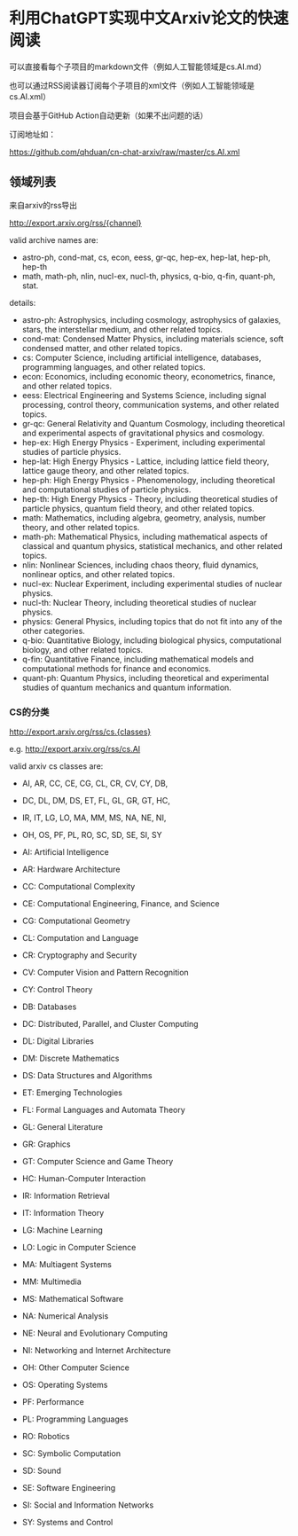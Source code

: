 # 利用ChatGPT实现中文Arxiv论文的快速阅读

可以直接看每个子项目的markdown文件（例如人工智能领域是cs.AI.md）

也可以通过RSS阅读器订阅每个子项目的xml文件（例如人工智能领域是cs.AI.xml）

项目会基于GitHub Action自动更新（如果不出问题的话）

订阅地址如：

https://github.com/qhduan/cn-chat-arxiv/raw/master/cs.AI.xml

## 领域列表

来自arxiv的rss导出

http://export.arxiv.org/rss/{channel}

valid archive names are:

- astro-ph, cond-mat, cs, econ, eess, gr-qc, hep-ex, hep-lat, hep-ph, hep-th
- math, math-ph, nlin, nucl-ex, nucl-th, physics, q-bio, q-fin, quant-ph, stat.

details:

- astro-ph: Astrophysics, including cosmology, astrophysics of galaxies, stars, the interstellar medium, and other related topics.
- cond-mat: Condensed Matter Physics, including materials science, soft condensed matter, and other related topics.
- cs: Computer Science, including artificial intelligence, databases, programming languages, and other related topics.
- econ: Economics, including economic theory, econometrics, finance, and other related topics.
- eess: Electrical Engineering and Systems Science, including signal processing, control theory, communication systems, and other related topics.
- gr-qc: General Relativity and Quantum Cosmology, including theoretical and experimental aspects of gravitational physics and cosmology.
- hep-ex: High Energy Physics - Experiment, including experimental studies of particle physics.
- hep-lat: High Energy Physics - Lattice, including lattice field theory, lattice gauge theory, and other related topics.
- hep-ph: High Energy Physics - Phenomenology, including theoretical and computational studies of particle physics.
- hep-th: High Energy Physics - Theory, including theoretical studies of particle physics, quantum field theory, and other related topics.
- math: Mathematics, including algebra, geometry, analysis, number theory, and other related topics.
- math-ph: Mathematical Physics, including mathematical aspects of classical and quantum physics, statistical mechanics, and other related topics.
- nlin: Nonlinear Sciences, including chaos theory, fluid dynamics, nonlinear optics, and other related topics.
- nucl-ex: Nuclear Experiment, including experimental studies of nuclear physics.
- nucl-th: Nuclear Theory, including theoretical studies of nuclear physics.
- physics: General Physics, including topics that do not fit into any of the other categories.
- q-bio: Quantitative Biology, including biological physics, computational biology, and other related topics.
- q-fin: Quantitative Finance, including mathematical models and computational methods for finance and economics.
- quant-ph: Quantum Physics, including theoretical and experimental studies of quantum mechanics and quantum information.

### CS的分类

http://export.arxiv.org/rss/cs.{classes}

e.g. http://export.arxiv.org/rss/cs.AI

valid arxiv cs classes are:

- AI, AR, CC, CE, CG, CL, CR, CV, CY, DB,
- DC, DL, DM, DS, ET, FL, GL, GR, GT, HC,
- IR, IT, LG, LO, MA, MM, MS, NA, NE, NI,
- OH, OS, PF, PL, RO, SC, SD, SE, SI, SY

- AI: Artificial Intelligence
- AR: Hardware Architecture
- CC: Computational Complexity
- CE: Computational Engineering, Finance, and Science
- CG: Computational Geometry
- CL: Computation and Language
- CR: Cryptography and Security
- CV: Computer Vision and Pattern Recognition
- CY: Control Theory
- DB: Databases
- DC: Distributed, Parallel, and Cluster Computing
- DL: Digital Libraries
- DM: Discrete Mathematics
- DS: Data Structures and Algorithms
- ET: Emerging Technologies
- FL: Formal Languages and Automata Theory
- GL: General Literature
- GR: Graphics
- GT: Computer Science and Game Theory
- HC: Human-Computer Interaction
- IR: Information Retrieval
- IT: Information Theory
- LG: Machine Learning
- LO: Logic in Computer Science
- MA: Multiagent Systems
- MM: Multimedia
- MS: Mathematical Software
- NA: Numerical Analysis
- NE: Neural and Evolutionary Computing
- NI: Networking and Internet Architecture
- OH: Other Computer Science
- OS: Operating Systems
- PF: Performance
- PL: Programming Languages
- RO: Robotics
- SC: Symbolic Computation
- SD: Sound
- SE: Software Engineering
- SI: Social and Information Networks
- SY: Systems and Control
